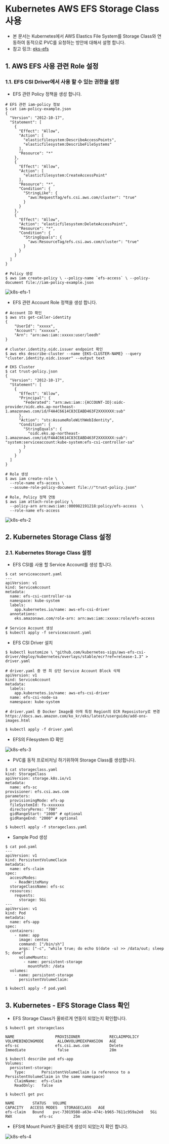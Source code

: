 # Kubernetes  AWS EFS Storage Class 사용

- 본 문서는 Kubernetes에서 AWS Elastics File System를 Storage Class와 연동하여 동적으로 PVC를 요청하는 방안에 대해서 설명 합니다.
- 참고 링크: [eks-efs]([https://docs.aws.amazon.com/ko_kr/eks/latest/userguide/efs-csi.html)

## 1. AWS EFS 사용 관련 Role 설정

### 1.1. EFS CSI Driver에서 사용 할 수 있는 권한을  설정

- EFS 관련 Policy 정책을 생성 합니다.

```
# EFS 관련 iam-policy 정보
$ cat iam-policy-example.json
{
  "Version": "2012-10-17",
  "Statement": [
    {
      "Effect": "Allow",
      "Action": [
        "elasticfilesystem:DescribeAccessPoints",
        "elasticfilesystem:DescribeFileSystems"
      ],
      "Resource": "*"
    },
    {
      "Effect": "Allow",
      "Action": [
        "elasticfilesystem:CreateAccessPoint"
      ],
      "Resource": "*",
      "Condition": {
        "StringLike": {
          "aws:RequestTag/efs.csi.aws.com/cluster": "true"
        }
      }
    },
    {
      "Effect": "Allow",
      "Action": "elasticfilesystem:DeleteAccessPoint",
      "Resource": "*",
      "Condition": {
        "StringEquals": {
          "aws:ResourceTag/efs.csi.aws.com/cluster": "true"
        }
      }
    }
  ]
}

# Policy 생성
$ aws iam create-policy \ --policy-name `efs-access` \ --policy-document file://iam-policy-example.json
```


![k8s-efs-1][k8s-efs-1]

[k8s-efs-1]:./images/k8s-efs-1.PNG


- EFS 관련 Account Role 정책을 생성 합니다.

```
# Account ID 확인
$ aws sts get-caller-identity
{
    "UserId": "xxxxx",
    "Account": "xxxxxx",
    "Arn": "arn:aws:iam::xxxxx:user/leedh"
}

# cluster.identity.oidc.issuer endpoint 확인
$ aws eks describe-cluster --name {EKS-CLUSTER-NAME} --query "cluster.identity.oidc.issuer" --output text

# EKS Cluster 
$ cat trust-policy.json
{
  "Version": "2012-10-17",
  "Statement": [
    {
      "Effect": "Allow",
      "Principal": {
        "Federated": "arn:aws:iam::{ACCOUNT-ID}:oidc-provider/oidc.eks.ap-northeast-1.amazonaws.com/id/F4A4C6614C83CEABD463F2XXXXXXX:sub"
      },
      "Action": "sts:AssumeRoleWithWebIdentity",
      "Condition": {
        "StringEquals": {
          "oidc.eks.ap-northeast-1.amazonaws.com/id/F4A4C6614C83CEABD463F2XXXXXXX:sub": "system:serviceaccount:kube-system:efs-csi-controller-sa"
        }
      }
    }
  ]
}

# Role 생성
$ aws iam create-role \
  --role-name efs-access \
  --assume-role-policy-document file://"trust-policy.json"

# Role, Policy 정책 연동
$ aws iam attach-role-policy \
  --policy-arn arn:aws:iam::000982191218:policy/efs-access  \
  --role-name efs-access 
```

![k8s-efs-2][k8s-efs-2]

[k8s-efs-2]:./images/k8s-efs-2.PNG


## 2. Kubernetes Storage Class 설정

### 2.1. Kubernetes Storage Class 설정

- EFS CSI를 사용 할 Service Account를 생성 합니다.

```
$ cat serviceaccount.yaml
---
apiVersion: v1
kind: ServiceAccount
metadata:
  name: efs-csi-controller-sa
  namespace: kube-system
  labels:
    app.kubernetes.io/name: aws-efs-csi-driver
  annotations:
    eks.amazonaws.com/role-arn: arn:aws:iam::xxxxx:role/efs-access

# Service Account 생성
$ kubectl apply -f serviceaccount.yaml
```

- EFS CSI Driver 설치

```
$ kubectl kustomize \ "github.com/kubernetes-sigs/aws-efs-csi-driver/deploy/kubernetes/overlays/stable/ecr?ref=release-1.3" > driver.yaml

# driver.yaml 중 맨 최 상단 Service Account Block 삭제
apiVersion: v1
kind: ServiceAccount
metadata:
  labels:
    app.kubernetes.io/name: aws-efs-csi-driver
  name: efs-csi-node-sa
  namespace: kube-system

# driver.yaml 중 Docker Image를 아래 특정 Region의 ECR Reposistory로 변경
https://docs.aws.amazon.com/ko_kr/eks/latest/userguide/add-ons-images.html

$ kubectl apply -f driver.yaml
```



- EFS의 Filesystem ID 확인

![k8s-efs-3][k8s-efs-3]

[k8s-efs-3]:./images/k8s-efs-3.PNG

- PVC를 동적 프로비저닝 하기위하여 Storage Class를 생성합니다.

```
$ cat storageclass.yaml
kind: StorageClass
apiVersion: storage.k8s.io/v1
metadata:
  name: efs-sc
provisioner: efs.csi.aws.com
parameters:
  provisioningMode: efs-ap
  fileSystemId: fs-xxxxxxx
  directoryPerms: "700"
  gidRangeStart: "1000" # optional
  gidRangeEnd: "2000" # optional

$ kubectl apply -f storageclass.yaml
```

- Sample Pod 생성

```
$ cat pod.yaml
---
apiVersion: v1
kind: PersistentVolumeClaim
metadata:
  name: efs-claim
spec:
  accessModes:
    - ReadWriteMany
  storageClassName: efs-sc
  resources:
    requests:
      storage: 5Gi
---
apiVersion: v1
kind: Pod
metadata:
  name: efs-app
spec:
  containers:
    - name: app
      image: centos
      command: ["/bin/sh"]
      args: ["-c", "while true; do echo $(date -u) >> /data/out; sleep 5; done"]
      volumeMounts:
        - name: persistent-storage
          mountPath: /data
  volumes:
    - name: persistent-storage
      persistentVolumeClaim:

$ kubectl apply -f pod.yaml
```

## 3. Kubernetes - EFS Storage Class 확인

- EFS Storage Class가 올바르게 연동이 되었는지 확인합니다.

```
$ kubectl get storageclass

NAME                  PROVISIONER             RECLAIMPOLICY   VOLUMEBINDINGMODE      ALLOWVOLUMEEXPANSION   AGE
efs-sc                efs.csi.aws.com         Delete          Immediate              false                  28m

$ kubectl describe pod efs-app
Volumes:
  persistent-storage:
    Type:       PersistentVolumeClaim (a reference to a PersistentVolumeClaim in the same namespace)
    ClaimName:  efs-claim
    ReadOnly:   false

$ kubectl get pvc

NAME        STATUS   VOLUME                                     CAPACITY   ACCESS MODES   STORAGECLASS   AGE
efs-claim   Bound    pvc-73019508-a63e-474c-b965-7611c959a2e8   5Gi        RWX            efs-sc         25m
```

- EFS에 Mount Point가 올바르게 생성이 되었는지 확인 합니다.

![k8s-efs-4][k8s-efs-4]

[k8s-efs-4]:./images/k8s-efs-4.PNG

